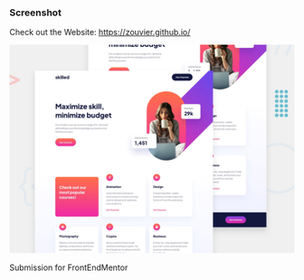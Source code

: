 
### Screenshot
Check out the Website: https://zouvier.github.io/


![Design](./preview.jpg)

Submission for FrontEndMentor
